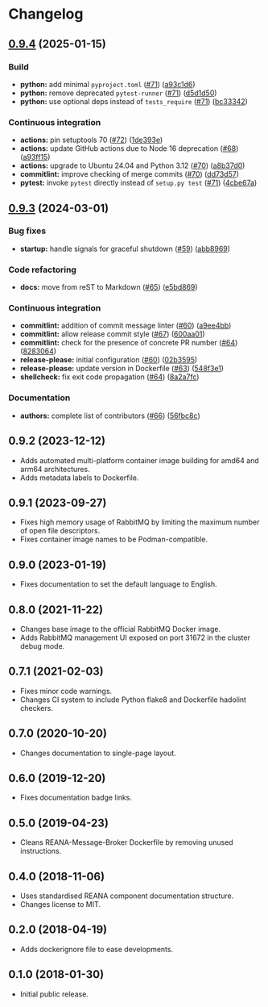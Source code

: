 # Changelog

## [0.9.4](https://github.com/reanahub/reana-message-broker/compare/0.9.3...0.9.4) (2025-01-15)


### Build

* **python:** add minimal `pyproject.toml` ([#71](https://github.com/reanahub/reana-message-broker/issues/71)) ([a93c1d6](https://github.com/reanahub/reana-message-broker/commit/a93c1d69c8c7d822bb149861529d2e93087a0e54))
* **python:** remove deprecated `pytest-runner` ([#71](https://github.com/reanahub/reana-message-broker/issues/71)) ([d5d1d50](https://github.com/reanahub/reana-message-broker/commit/d5d1d501414c958375c4cd71dd1e08206dfa5c63))
* **python:** use optional deps instead of `tests_require` ([#71](https://github.com/reanahub/reana-message-broker/issues/71)) ([bc33342](https://github.com/reanahub/reana-message-broker/commit/bc33342290662c9ccf47741c3a5be828aa79f98a))


### Continuous integration

* **actions:** pin setuptools 70 ([#72](https://github.com/reanahub/reana-message-broker/issues/72)) ([1de393e](https://github.com/reanahub/reana-message-broker/commit/1de393efa1c07b7bb9594ec18dd910c39e1054c4))
* **actions:** update GitHub actions due to Node 16 deprecation ([#68](https://github.com/reanahub/reana-message-broker/issues/68)) ([a93ff15](https://github.com/reanahub/reana-message-broker/commit/a93ff15caa0dc80f0652480e68a2367bcf75aeb7))
* **actions:** upgrade to Ubuntu 24.04 and Python 3.12 ([#70](https://github.com/reanahub/reana-message-broker/issues/70)) ([a8b37d0](https://github.com/reanahub/reana-message-broker/commit/a8b37d0a9554f21e424d0d151a3dc158f9641b95))
* **commitlint:** improve checking of merge commits ([#70](https://github.com/reanahub/reana-message-broker/issues/70)) ([dd73d57](https://github.com/reanahub/reana-message-broker/commit/dd73d5730160683e1e1ad4d65a805af936942ea5))
* **pytest:** invoke `pytest` directly instead of `setup.py test` ([#71](https://github.com/reanahub/reana-message-broker/issues/71)) ([4cbe67a](https://github.com/reanahub/reana-message-broker/commit/4cbe67ac5d6584a0622049f7da0c04173b341497))

## [0.9.3](https://github.com/reanahub/reana-message-broker/compare/0.9.2...0.9.3) (2024-03-01)


### Bug fixes

* **startup:** handle signals for graceful shutdown ([#59](https://github.com/reanahub/reana-message-broker/issues/59)) ([abb8969](https://github.com/reanahub/reana-message-broker/commit/abb8969c5fa817fb2db5143df53d89d898225645))


### Code refactoring

* **docs:** move from reST to Markdown ([#65](https://github.com/reanahub/reana-message-broker/issues/65)) ([e5bd869](https://github.com/reanahub/reana-message-broker/commit/e5bd8695a0c4d6184e83eef1fbb410566ffa370d))


### Continuous integration

* **commitlint:** addition of commit message linter ([#60](https://github.com/reanahub/reana-message-broker/issues/60)) ([a9ee4bb](https://github.com/reanahub/reana-message-broker/commit/a9ee4bb308bc8f702a1ea56d62957c218faf72eb))
* **commitlint:** allow release commit style ([#67](https://github.com/reanahub/reana-message-broker/issues/67)) ([600aa01](https://github.com/reanahub/reana-message-broker/commit/600aa01dcd3bdc029a49b0f7667edf4953387920))
* **commitlint:** check for the presence of concrete PR number ([#64](https://github.com/reanahub/reana-message-broker/issues/64)) ([8283064](https://github.com/reanahub/reana-message-broker/commit/828306458ede34ee77617acb624b73f258235d0e))
* **release-please:** initial configuration ([#60](https://github.com/reanahub/reana-message-broker/issues/60)) ([02b3595](https://github.com/reanahub/reana-message-broker/commit/02b35957d01e40f3bf00a6ffc5a40fe3d7f7dde2))
* **release-please:** update version in Dockerfile ([#63](https://github.com/reanahub/reana-message-broker/issues/63)) ([548f3e1](https://github.com/reanahub/reana-message-broker/commit/548f3e13f797b733779113b96509126897fbe526))
* **shellcheck:** fix exit code propagation ([#64](https://github.com/reanahub/reana-message-broker/issues/64)) ([8a2a7fc](https://github.com/reanahub/reana-message-broker/commit/8a2a7fc6e78d49059e22f9a6b14ac4395e48e600))


### Documentation

* **authors:** complete list of contributors ([#66](https://github.com/reanahub/reana-message-broker/issues/66)) ([56fbc8c](https://github.com/reanahub/reana-message-broker/commit/56fbc8c48acc687dbf7d228b2cfe19a6db50a01f))

## 0.9.2 (2023-12-12)

- Adds automated multi-platform container image building for amd64 and arm64 architectures.
- Adds metadata labels to Dockerfile.

## 0.9.1 (2023-09-27)

- Fixes high memory usage of RabbitMQ by limiting the maximum number of open file descriptors.
- Fixes container image names to be Podman-compatible.

## 0.9.0 (2023-01-19)

- Fixes documentation to set the default language to English.

## 0.8.0 (2021-11-22)

- Changes base image to the official RabbitMQ Docker image.
- Adds RabbitMQ management UI exposed on port 31672 in the cluster debug mode.

## 0.7.1 (2021-02-03)

- Fixes minor code warnings.
- Changes CI system to include Python flake8 and Dockerfile hadolint checkers.

## 0.7.0 (2020-10-20)

- Changes documentation to single-page layout.

## 0.6.0 (2019-12-20)

- Fixes documentation badge links.

## 0.5.0 (2019-04-23)

- Cleans REANA-Message-Broker Dockerfile by removing unused instructions.

## 0.4.0 (2018-11-06)

- Uses standardised REANA component documentation structure.
- Changes license to MIT.

## 0.2.0 (2018-04-19)

- Adds dockerignore file to ease developments.

## 0.1.0 (2018-01-30)

- Initial public release.
